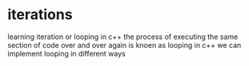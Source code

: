# iterations
 learning iteration or  looping in c++
the process of executing the same section of code over and over again is knoen as looping 
in c++ we can implement looping in different ways
